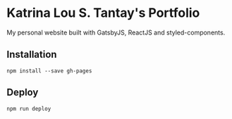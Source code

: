 # Katrina Lou S. Tantay's Portfolio

My personal website built with GatsbyJS, ReactJS and styled-components.

## Installation
```
npm install --save gh-pages
```

## Deploy
```
npm run deploy
```